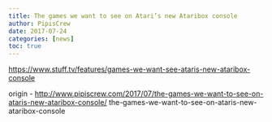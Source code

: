 ```yaml
---
title: The games we want to see on Atari’s new Ataribox console
author: PipisCrew
date: 2017-07-24
categories: [news]
toc: true
---
```


https://www.stuff.tv/features/games-we-want-see-ataris-new-ataribox-console

origin - http://www.pipiscrew.com/2017/07/the-games-we-want-to-see-on-ataris-new-ataribox-console/ the-games-we-want-to-see-on-ataris-new-ataribox-console